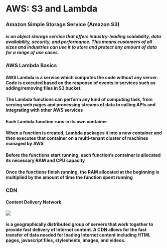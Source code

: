 # AWS: S3 and Lambda

 ### Amazon Simple Storage Service (Amazon S3)
 #####  is an object storage service that offers industry-leading scalability, data availability, security, and performance. This means customers of all sizes and industries can use it to store and protect any amount of data for a range of use cases.

 ### AWS Lambda Basics
 #### AWS Lambda is a service which computes the code without any server. Code is executed based on the response of events in services such as adding/removing files in S3 bucket. 

#### The Lambda functions can perform any kind of computing task, from serving web pages and processing streams of data to calling APIs and integrating with other AWS services

#### Each Lambda function runs in its own container
#### When a function is created, Lambda packages it into a new container and then executes that container on a multi-tenant cluster of machines managed by AWS
#### Before the functions start running, each function’s container is allocated its necessary RAM and CPU capacity
#### Once the functions finish running, the RAM allocated at the beginning is multiplied by the amount of time the function spent running


### CDN
#### Content Delivery Network
![](https://psycray.com/wp-content/uploads/2020/10/image11.jpg)


####  is a geographically distributed group of servers that work together to provide fast delivery of Internet content. A CDN allows for the fast transfer of data needed for loading Internet content including HTML pages, javascript files, stylesheets, images, and videos.